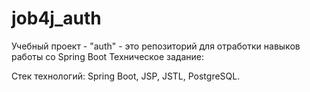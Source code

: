 # job4j_auth
Учебный проект - "auth" - это репозиторий для отработки навыков работы со Spring Boot
Техническое задание:

[//]: # (![Image of level]&#40;/images/carsIndex.png&#41;)

Стек технологий: Spring Boot, JSP, JSTL, PostgreSQL.